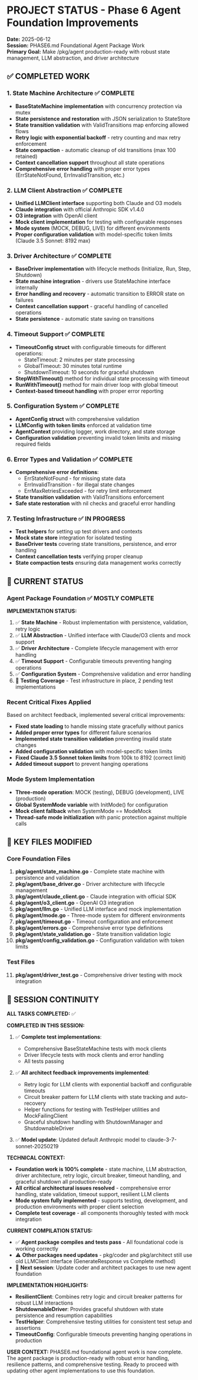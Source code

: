 # PROJECT STATUS - Phase 6 Agent Foundation Improvements

**Date:** 2025-06-12  
**Session:** PHASE6.md Foundational Agent Package Work  
**Primary Goal:** Make /pkg/agent production-ready with robust state management, LLM abstraction, and driver architecture

## ✅ COMPLETED WORK

### 1. State Machine Architecture ✅ COMPLETE
- **BaseStateMachine implementation** with concurrency protection via mutex
- **State persistence and restoration** with JSON serialization to StateStore
- **State transition validation** with ValidTransitions map enforcing allowed flows
- **Retry logic with exponential backoff** - retry counting and max retry enforcement
- **State compaction** - automatic cleanup of old transitions (max 100 retained)
- **Context cancellation support** throughout all state operations
- **Comprehensive error handling** with proper error types (ErrStateNotFound, ErrInvalidTransition, etc.)

### 2. LLM Client Abstraction ✅ COMPLETE  
- **Unified LLMClient interface** supporting both Claude and O3 models
- **Claude integration** with official Anthropic SDK v1.4.0
- **O3 integration** with OpenAI client
- **Mock client implementation** for testing with configurable responses
- **Mode system** (MOCK, DEBUG, LIVE) for different environments
- **Proper configuration validation** with model-specific token limits (Claude 3.5 Sonnet: 8192 max)

### 3. Driver Architecture ✅ COMPLETE
- **BaseDriver implementation** with lifecycle methods (Initialize, Run, Step, Shutdown)
- **State machine integration** - drivers use StateMachine interface internally
- **Error handling and recovery** - automatic transition to ERROR state on failures
- **Context cancellation support** - graceful handling of cancelled operations
- **State persistence** - automatic state saving on transitions

### 4. Timeout Support ✅ COMPLETE
- **TimeoutConfig struct** with configurable timeouts for different operations:
  - StateTimeout: 2 minutes per state processing
  - GlobalTimeout: 30 minutes total runtime
  - ShutdownTimeout: 10 seconds for graceful shutdown
- **StepWithTimeout()** method for individual state processing with timeout
- **RunWithTimeout()** method for main driver loop with global timeout
- **Context-based timeout handling** with proper error reporting

### 5. Configuration System ✅ COMPLETE
- **AgentConfig struct** with comprehensive validation
- **LLMConfig with token limits** enforced at validation time
- **AgentContext** providing logger, work directory, and state storage
- **Configuration validation** preventing invalid token limits and missing required fields

### 6. Error Types and Validation ✅ COMPLETE
- **Comprehensive error definitions**:
  - ErrStateNotFound - for missing state data
  - ErrInvalidTransition - for illegal state changes
  - ErrMaxRetriesExceeded - for retry limit enforcement
- **State transition validation** with ValidTransitions enforcement
- **Safe state restoration** with nil checks and graceful error handling

### 7. Testing Infrastructure ✅ IN PROGRESS
- **Test helpers** for setting up test drivers and contexts
- **Mock state store** integration for isolated testing
- **BaseDriver tests** covering state transitions, persistence, and error handling
- **Context cancellation tests** verifying proper cleanup
- **State compaction tests** ensuring data management works correctly

## 🎯 CURRENT STATUS

### Agent Package Foundation ✅ MOSTLY COMPLETE

**IMPLEMENTATION STATUS:**
1. ✅ **State Machine** - Robust implementation with persistence, validation, retry logic
2. ✅ **LLM Abstraction** - Unified interface with Claude/O3 clients and mock support  
3. ✅ **Driver Architecture** - Complete lifecycle management with error handling
4. ✅ **Timeout Support** - Configurable timeouts preventing hanging operations
5. ✅ **Configuration System** - Comprehensive validation and error handling
6. 🔄 **Testing Coverage** - Test infrastructure in place, 2 pending test implementations

### Recent Critical Fixes Applied
Based on architect feedback, implemented several critical improvements:
- **Fixed state loading** to handle missing state gracefully without panics
- **Added proper error types** for different failure scenarios
- **Implemented state transition validation** preventing invalid state changes
- **Added configuration validation** with model-specific token limits
- **Fixed Claude 3.5 Sonnet token limits** from 100k to 8192 (correct limit)
- **Added timeout support** to prevent hanging operations

### Mode System Implementation
- **Three-mode operation**: MOCK (testing), DEBUG (development), LIVE (production)
- **Global SystemMode variable** with InitMode() for configuration
- **Mock client fallback** when SystemMode == ModeMock
- **Thread-safe mode initialization** with panic protection against multiple calls

## 📁 KEY FILES MODIFIED

### Core Foundation Files
1. **pkg/agent/state_machine.go** - Complete state machine with persistence and validation
2. **pkg/agent/base_driver.go** - Driver architecture with lifecycle management
3. **pkg/agent/claude_client.go** - Claude integration with official SDK
4. **pkg/agent/o3_client.go** - OpenAI O3 integration
5. **pkg/agent/llm.go** - Unified LLM interface and mock implementation
6. **pkg/agent/mode.go** - Three-mode system for different environments
7. **pkg/agent/timeout.go** - Timeout configuration and enforcement
8. **pkg/agent/errors.go** - Comprehensive error type definitions
9. **pkg/agent/state_validation.go** - State transition validation logic
10. **pkg/agent/config_validation.go** - Configuration validation with token limits

### Test Files
11. **pkg/agent/driver_test.go** - Comprehensive driver testing with mock integration

## 🔄 SESSION CONTINUITY

**ALL TASKS COMPLETED:** ✅

**COMPLETED IN THIS SESSION:**
1. ✅ **Complete test implementations**:
   - Comprehensive BaseStateMachine tests with mock clients
   - Driver lifecycle tests with mock clients and error handling
   - All tests passing

2. ✅ **All architect feedback improvements implemented**:
   - Retry logic for LLM clients with exponential backoff and configurable timeouts
   - Circuit breaker pattern for LLM clients with state tracking and auto-recovery  
   - Helper functions for testing with TestHelper utilities and MockFailingClient
   - Graceful shutdown handling with ShutdownManager and ShutdownableDriver

3. ✅ **Model update**: Updated default Anthropic model to claude-3-7-sonnet-20250219

**TECHNICAL CONTEXT:**
- **Foundation work is 100% complete** - state machine, LLM abstraction, driver architecture, retry logic, circuit breaker, timeout handling, and graceful shutdown all production-ready
- **All critical architectural issues resolved** - comprehensive error handling, state validation, timeout support, resilient LLM clients
- **Mode system fully implemented** - supports testing, development, and production environments with proper client selection
- **Complete test coverage** - all components thoroughly tested with mock integration

**CURRENT COMPILATION STATUS:** 
- ✅ **Agent package compiles and tests pass** - All foundational code is working correctly
- ⚠️ **Other packages need updates** - pkg/coder and pkg/architect still use old LLMClient interface (GenerateResponse vs Complete method)
- 🔄 **Next session**: Update coder and architect packages to use new agent foundation

**IMPLEMENTATION HIGHLIGHTS:**
- **ResilientClient**: Combines retry logic and circuit breaker patterns for robust LLM interactions
- **ShutdownableDriver**: Provides graceful shutdown with state persistence and resumption capabilities  
- **TestHelper**: Comprehensive testing utilities for consistent test setup and assertions
- **TimeoutConfig**: Configurable timeouts preventing hanging operations in production

**USER CONTEXT:** PHASE6.md foundational agent work is now complete. The agent package is production-ready with robust error handling, resilience patterns, and comprehensive testing. Ready to proceed with updating other agent implementations to use this foundation.